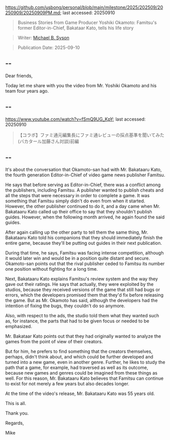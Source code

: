 https://github.com/usbong/personal/blob/main/milestone/2025/202509/20250909/20250909PM.md; last accessed: 20250910

> Business Stories from Game Producer Yoshiki Okamoto: Famitsu's former Editor-in-Chief, Bakataar Kato, tells his life story 

> Writer: [Michael B. Syson](https://www.linkedin.com/in/michaelsyson/)

> Publication Date: 2025-09-10

## --

Dear friends,

Today let me share with you the video from Mr. Yoshiki Okamoto and his team four years ago.

## --

https://www.youtube.com/watch?v=fSmQ9UG_KpY; last accessed: 20250910

> 【コラボ】ファミ通元編集長にファミ通レビューの採点基準を聞いてみた(バカタール加藤さん対談)前編

## --

It's about the conversation that Okamoto-san had with Mr. Bakataaru Kato, the fourth generation Editor-in-Chief of video game news publisher Famitsu.

He says that before serving as Editor-in-Chief, there was a conflict among the publishers, including Famitsu. A publisher wanted to publish cheats and all the steps that were necessary in order to complete a game. It was something that Famitsu simply didn't do even from when it started. However, the other publisher continued to do it, and a day came when Mr. Bakataaru Kato called up their office to say that they shouldn't publish guides. However, when the following month arrived, he again found the said guides.

After again calling up the other party to tell them the same thing, Mr. Bakataaru Kato told his companions that they should immediately finish the entire game, because they'll be putting out guides in their next publication.

During that time, he says, Famitsu was facing intense competition, although it would later win and would be in a position quite distant and secure. Okamoto-san points out that the rival publisher ceded to Famitsu its number one position without fighting for a long time.

Next, Bakataaru Kato explains Famitsu's review system and the way they gave out their ratings. He says that actually, they were exploited by the studios, because they received versions of the game that still had bugs or errors, which the developers promised them that they'd fix before releasing the game. But as Mr. Okamoto has said, although the developers had the intention of fixing the bugs, they couldn't do so anymore.

Also, with respect to the ads, the studio told them what they wanted such as, for instance, the parts that had to be given focus or needed to be emphasized.

Mr. Bakataar Kato points out that they had originally wanted to analyze the games from the point of view of their creators.

But for him, he prefers to find something that the creators themselves, perhaps, didn't think about, and which could be further developed and turned into a new game, even in another genre. Further, he likes to study the path that a game, for example, had traversed as well as its outcome, because new games and genres could be imagined from these things as well. For this reason, Mr. Bakataaru Kato believes that Famitsu can continue to exist for not merely a few years but also decades longer.

At the time of the video's release, Mr. Bakataaru Kato was 55 years old. 

This is all.

Thank you.

Regards,

Mike
